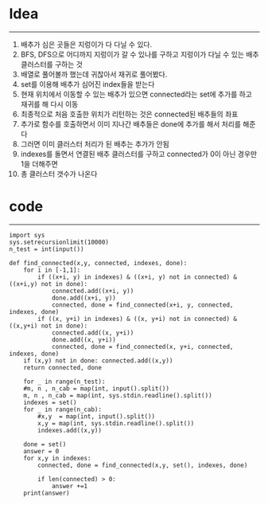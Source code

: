 # Idea
---
1. 배추가 심은 곳들은 지렁이가 다 다닐 수 있다.
2. BFS, DFS으로 어디까지 지렁이가 갈 수 있나를 구하고 지렁이가 다닐 수 있는 배추 클러스터를 구하는 것
3. 배열로 풀어볼까 했는데 귀찮아서 재귀로 풀어봤다.
4. set를 이용해 배추가 심어진 index들을 받는다
5. 현재 위치에서 이동할 수 있는 배추가 있으면 connected라는 set에 추가를 하고 재귀를 해 다시 이동
6. 최종적으로 처음 호출한 위치가 리턴하는 것은 connected된 배추들의 좌표
7. 추가로 함수를 호출하면서 이미 지나간 배추들은 done에 추가를 해서 처리를 해준다
8. 그러면 이미 클러스터 처리가 된 배추는 추가가 안됨
9. indexes를 돌면서 연결된 배추 클러스터를 구하고 connected가 0이 아닌 경우만 1을 더해주면
10. 총 클러스터 갯수가 나온다

# code
----
```
import sys
sys.setrecursionlimit(10000)
n_test = int(input())

def find_connected(x,y, connected, indexes, done):
    for i in [-1,1]:
        if ((x+i, y) in indexes) & ((x+i, y) not in connected) & ((x+i,y) not in done):
            connected.add((x+i, y))
            done.add((x+i, y))
            connected, done = find_connected(x+i, y, connected, indexes, done)
        if ((x, y+i) in indexes) & ((x, y+i) not in connected) & ((x,y+i) not in done):
            connected.add((x, y+i))
            done.add((x, y+i))
            connected, done = find_connected(x, y+i, connected, indexes, done)
    if (x,y) not in done: connected.add((x,y))
    return connected, done
    
    for _ in range(n_test):
    #m, n , n_cab = map(int, input().split())
    m, n , n_cab = map(int, sys.stdin.readline().split())
    indexes = set()
    for _ in range(n_cab):
        #x,y  = map(int, input().split())
        x,y = map(int, sys.stdin.readline().split())
        indexes.add((x,y))

    done = set()
    answer = 0
    for x,y in indexes:
        connected, done = find_connected(x,y, set(), indexes, done)

        if len(connected) > 0: 
            answer +=1
    print(answer)
